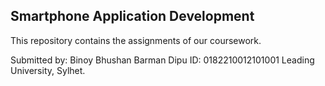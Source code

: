 
## Smartphone Application Development 

This repository contains the assignments of our coursework.

Submitted by:
    Binoy Bhushan Barman Dipu
    ID: 0182210012101001
    Leading University, Sylhet.